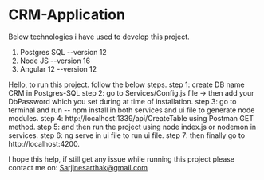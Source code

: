 # CRM-Application
Below technologies i have used to develop this project.
1. Postgres SQL --version 12
2. Node JS --version 16
3. Angular 12 --version 12


Hello, to run this project. follow the below steps.
step 1: create DB name CRM in Postgres-SQL
step 2: go to Services/Config.js file -> then add your DbPassword which you set during at time of installation.
step 3: go to terminal and run -- npm install in both services and ui file to generate node modules.
step 4: http://localhost:1339/api/CreateTable using Postman GET method.
step 5: and then run the project using node index.js or nodemon in services.
step 6: ng serve in ui file to run ui file.
step 7: then finally go to http://localhost:4200.

I hope this help, if still get any issue while running this project please contact me on: Sarjinesarthak@gmail.com

